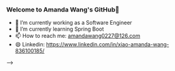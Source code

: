 ### Welcome to Amanda Wang's GitHub👋

<!--
**Amanda-WangXiao/Amanda-WangXiao** is a ✨ _special_ ✨ repository because its `README.md` (this file) appears on your GitHub profile.

Here are some ideas to get you started:

- 🔭 I’m currently working on ...
- 🌱 I’m currently learning ...
- 👯 I’m looking to collaborate on ...
- 🤔 I’m looking for help with ...
- 💬 Ask me about ...
- 📫 How to reach me: ...
- 😄 Pronouns: ...
- ⚡ Fun fact: ...
-->

- 🔭 I’m currently working as a Software Engineer  
- 🌱 I’m currently learning Spring Boot  
- 📫 How to reach me: amandawang0227@126.com  
- 😄 Linkedin: https://www.linkedin.com/in/xiao-amanda-wang-836100185/  
  
<!-- [![Top Langs](https://github-readme-stats.vercel.app/api/top-langs/?username=Amanda-WangXiao&layout=compact)](https://github.com/anuraghazra/github-readme-stats)  
<!--![](https://github-readme-stats.vercel.app/api?username=Amanda-WangXiao)  -->  
 -->
